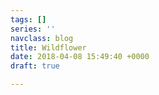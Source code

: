 ```yaml
---
tags: []
series: ''
navclass: blog
title: Wildflower
date: 2018-04-08 15:49:40 +0000
draft: true

---
```


